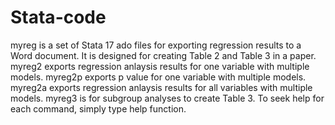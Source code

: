 # Stata-code
myreg is a set of Stata 17 ado files for exporting regression results to a Word document. It is designed for creating Table 2 and Table 3 in a paper. 
myreg2 exports regression anlaysis results for one variable with multiple models.
myreg2p exports p value for one variable with multiple models.
myreg2a exports regression anlaysis results for all variables with multiple models.
myreg3 is for subgroup analyses to create Table 3.
To seek help for each command, simply type help function.
